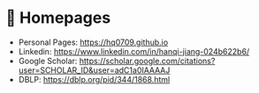 # 📎 Homepages
- Personal Pages: https://hq0709.github.io 
- Linkedin: https://www.linkedin.com/in/hanqi-jiang-024b622b6/
- Google Scholar: https://scholar.google.com/citations?user=SCHOLAR_ID&user=adC1a0IAAAAJ
- DBLP: https://dblp.org/pid/344/1868.html
